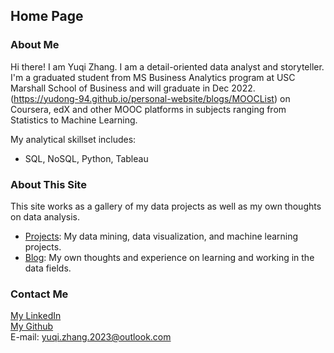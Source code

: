 </head>

## Home Page

### About Me

Hi there! I am Yuqi Zhang. I am a detail-oriented data analyst and storyteller. I'm a graduated student from MS Business Analytics program at USC Marshall School of Business and will graduate in Dec 2022. (https://yudong-94.github.io/personal-website/blogs/MOOCList) on Coursera, edX and other MOOC platforms in subjects ranging from Statistics to Machine Learning.

My analytical skillset includes:
- SQL, NoSQL, Python, Tableau
<!-- - Data mining: R, Python, Spark (in Scala and PySpark), Excel 
- Visualization: Tableau, R Shiny
- Databases: MySQL, Amazon Redshift
- A/B Testing
- Machine learning skills -->

### About This Site

This site works as a gallery of my data projects as well as my own thoughts on data analysis.
- [Projects](https://yudong-94.github.io/personal-website/projects/):
My data mining, data visualization, and machine learning projects.
- [Blog](https://yudong-94.github.io/personal-website/blogs/):
My own thoughts and experience on learning and working in the data fields.  

### Contact Me    

[My LinkedIn](https://www.linkedin.com/in/yuqi-zhang-2022/)  
[My Github](https://github.com/yuqizhang2022)  
E-mail: yuqi.zhang.2023@outlook.com
